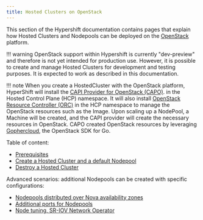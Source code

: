 ```yaml
---
title: Hosted Clusters on OpenStack
---
```


This section of the Hypershift documentation contains pages that explain how Hosted Clusters
and Nodepools can be deployed on the [OpenStack](https://www.openstack.org) platform.

!!! warning
    OpenStack support within Hypershift is currently "dev-preview" and therefore is not
    yet intended for production use. However, it is possible to create and manage
    Hosted Clusters for development and testing purposes. It is expected to work
    as described in this documentation.

!!! note
    When you create a HostedCluster with the OpenStack platform, HyperShift will install the [CAPI Provider for OpenStack (CAPO)](https://github.com/kubernetes-sigs/cluster-api-provider-openstack).
    in the Hosted Control Plane (HCP) namespace.
    It will also install [OpenStack Resource Controller (ORC)](https://github.com/k-orc/openstack-resource-controller) in the HCP namespace to manage the OpenStack resources such as the Image.
    Upon scaling up a NodePool, a Machine will be created, and the CAPI provider will create the necessary resources in OpenStack.
    CAPO created OpenStack resources by leveraging [Gophercloud](https://github.com/gophercloud/gophercloud), the OpenStack SDK for Go.

Table of content:

- [Prerequisites](prerequisites.md)
- [Create a Hosted Cluster and a default Nodepool](hostedcluster.md)
- [Destroy a Hosted Cluster](destroy.md)

Advanced scenarios: additional Nodepools can be created with specific configurations:

- [Nodepools distributed over Nova availability zones](az.md)
- [Additional ports for Nodepools](additional-ports.md)
- [Node tuning, SR-IOV Network Operator](performance-tuning.md)
